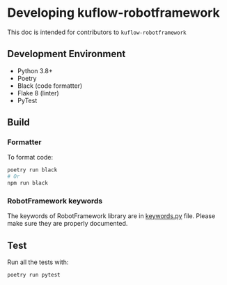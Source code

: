 # Developing kuflow-robotframework

This doc is intended for contributors to `kuflow-robotframework`

## Development Environment

- Python 3.8+
- Poetry
- Black (code formatter)
- Flake 8 (linter)
- PyTest

## Build

### Formatter

To format code:

```bash
poetry run black
# Or
npm run black
```

### RobotFramework keywords

The keywords of RobotFramework library are in [keywords.py](KuFlow/keywords.py) file. Please make sure they are properly documented.

## Test

Run all the tests with:

```bash
poetry run pytest
```
